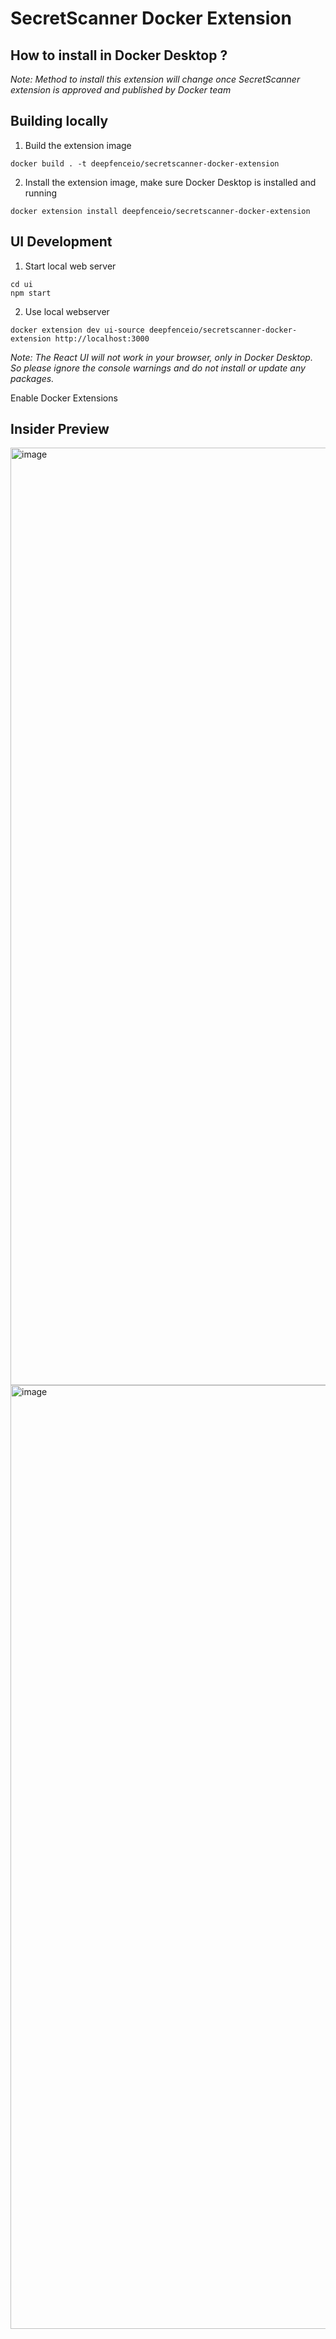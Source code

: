 # SecretScanner Docker Extension

## How to install in Docker Desktop ?
*Note: Method to install this extension will change once SecretScanner extension is approved and published by Docker team*

## Building locally

1. Build the extension image
```
docker build . -t deepfenceio/secretscanner-docker-extension
```

2. Install the extension image, make sure Docker Desktop is installed and running
```
docker extension install deepfenceio/secretscanner-docker-extension
```

## UI Development

1. Start local web server
```
cd ui
npm start
```

2. Use local webserver
```
docker extension dev ui-source deepfenceio/secretscanner-docker-extension http://localhost:3000
```

*Note: The React UI will not work in your browser, only in Docker Desktop.
So please ignore the console warnings and do not install or update any packages.*

Enable Docker Extensions
## Insider Preview

<img width="1500" alt="image" src="https://user-images.githubusercontent.com/18168330/192237859-4019d6e9-6a8c-49a1-aaed-8302acba9374.png">

<img width="1510" alt="image" src="https://user-images.githubusercontent.com/18168330/192349833-bf3ac118-03f0-4f7a-80ee-9e1220e7419a.png">
